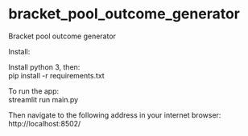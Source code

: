 # bracket_pool_outcome_generator
Bracket pool outcome generator

Install:

Install python 3, then: \
pip install -r requirements.txt

To run the app: \
streamlit run main.py

Then navigate to the following address in your internet browser: \
http://localhost:8502/

